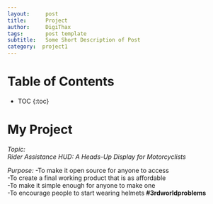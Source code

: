 ```yaml
---
layout:     post
title:      Project
author:     DigiThax
tags: 		post template
subtitle:  	Some Short Description of Post
category:  project1
---
```

<!-- Start Writing Below in Markdown -->

# Table of Contents

* TOC
{:toc}


# My Project

 *Topic:*  
*Rider Assistance HUD: A Heads-Up Display for Motorcyclists*  

 *Purpose:*
-To make it open source for anyone to access  
-To create a final working product that is as affordable  
-To make it simple enough for anyone to make one  
-To encourage people to start wearing helmets **#3rdworldproblems**
